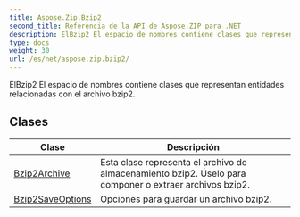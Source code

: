 ```yaml
---
title: Aspose.Zip.Bzip2
second_title: Referencia de la API de Aspose.ZIP para .NET
description: ElBzip2 El espacio de nombres contiene clases que representan entidades relacionadas con el archivo bzip2.
type: docs
weight: 30
url: /es/net/aspose.zip.bzip2/
---
```

ElBzip2 El espacio de nombres contiene clases que representan entidades relacionadas con el archivo bzip2.

## Clases

| Clase | Descripción |
| --- | --- |
| [Bzip2Archive](./bzip2archive/) | Esta clase representa el archivo de almacenamiento bzip2. Úselo para componer o extraer archivos bzip2. |
| [Bzip2SaveOptions](./bzip2saveoptions/) | Opciones para guardar un archivo bzip2. |


